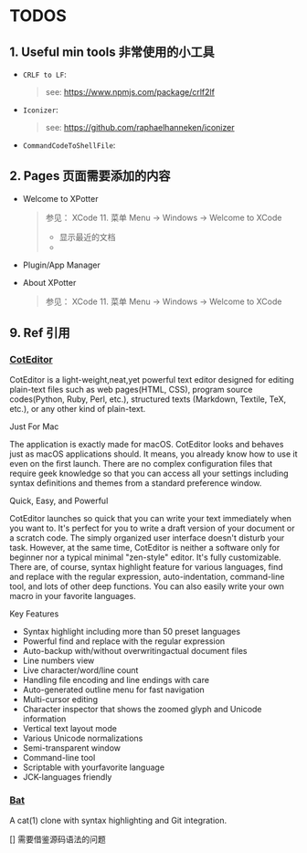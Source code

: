 # TODOS

## 1. Useful min tools 非常使用的小工具

- `CRLF to LF`:

   > see: https://www.npmjs.com/package/crlf2lf

- `Iconizer`:

   > see: https://github.com/raphaelhanneken/iconizer

- `CommandCodeToShellFile`:

## 2. Pages 页面需要添加的内容

* Welcome to XPotter

  > 参见： XCode 11. 菜单 Menu -> Windows -> Welcome  to XCode
  > 
  >  * 显示最近的文档
  >  *

* Plugin/App Manager

* About XPotter
  > 参见： XCode 11. 菜单 Menu -> Windows -> Welcome  to XCode

## 9. Ref 引用

### [CotEditor](https://github.com/lauer3912/CotEditor)

CotEditor is a light-weight,neat,yet powerful text editor designed for editing plain-text files such as
web pages(HTML, CSS), program source codes(Python, Ruby, Perl, etc.), structured texts (Markdown, Textile, TeX, etc.),
or any other kind of plain-text.

Just For Mac

The application is exactly made for macOS. CotEditor looks and behaves just as macOS applications should. It means, you already know how to use it even on the
first launch. There are no complex configuration files that require geek knowledge so that you can access all your settings including syntax definitions and themes from a standard preference window.

Quick, Easy, and Powerful

CotEditor launches so quick that you can write your text immediately when you want to. It's perfect for you to write a draft version of your document or a scratch code. The simply organized user interface doesn't disturb your task. However, at the same time, CotEditor is neither a software only for beginner nor a typical minimal "zen-style" editor. It's fully customizable. There are, of course, syntax highlight feature for various languages, find and replace with the regular expression, auto-indentation, command-line tool, and lots of other deep functions. You can also easily write your own macro in your favorite languages.


Key Features
* Syntax highlight including more than 50 preset languages
* Powerful find and replace with the regular expression
* Auto-backup with/without overwritingactual document files
* Line numbers view
* Live character/word/line count
* Handling file encoding and line endings with care
* Auto-generated outline menu for fast navigation
* Multi-cursor editing
* Character inspector that shows the zoomed glyph and Unicode information
* Vertical text layout mode
* Various Unicode normalizations
* Semi-transparent window
* Command-line tool
* Scriptable with yourfavorite language
* JCK-languages friendly

### [Bat](https://github.com/sharkdp/bat)

A cat(1) clone with syntax highlighting and Git integration.

[] 需要借鉴源码语法的问题
